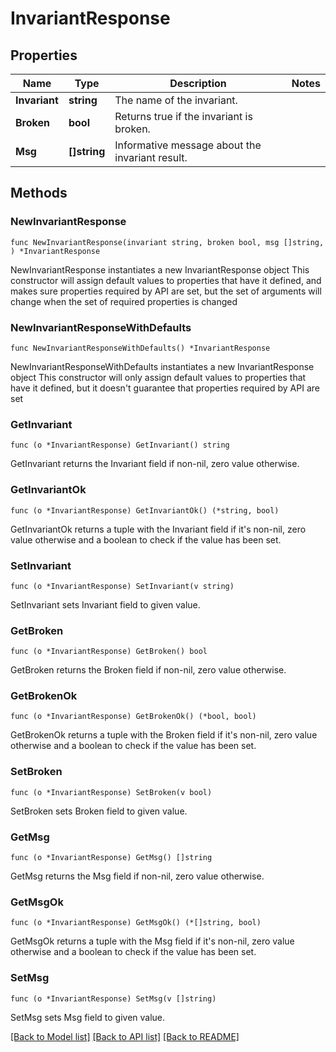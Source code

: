 # InvariantResponse

## Properties

Name | Type | Description | Notes
------------ | ------------- | ------------- | -------------
**Invariant** | **string** | The name of the invariant. | 
**Broken** | **bool** | Returns true if the invariant is broken. | 
**Msg** | **[]string** | Informative message about the invariant result. | 

## Methods

### NewInvariantResponse

`func NewInvariantResponse(invariant string, broken bool, msg []string, ) *InvariantResponse`

NewInvariantResponse instantiates a new InvariantResponse object
This constructor will assign default values to properties that have it defined,
and makes sure properties required by API are set, but the set of arguments
will change when the set of required properties is changed

### NewInvariantResponseWithDefaults

`func NewInvariantResponseWithDefaults() *InvariantResponse`

NewInvariantResponseWithDefaults instantiates a new InvariantResponse object
This constructor will only assign default values to properties that have it defined,
but it doesn't guarantee that properties required by API are set

### GetInvariant

`func (o *InvariantResponse) GetInvariant() string`

GetInvariant returns the Invariant field if non-nil, zero value otherwise.

### GetInvariantOk

`func (o *InvariantResponse) GetInvariantOk() (*string, bool)`

GetInvariantOk returns a tuple with the Invariant field if it's non-nil, zero value otherwise
and a boolean to check if the value has been set.

### SetInvariant

`func (o *InvariantResponse) SetInvariant(v string)`

SetInvariant sets Invariant field to given value.


### GetBroken

`func (o *InvariantResponse) GetBroken() bool`

GetBroken returns the Broken field if non-nil, zero value otherwise.

### GetBrokenOk

`func (o *InvariantResponse) GetBrokenOk() (*bool, bool)`

GetBrokenOk returns a tuple with the Broken field if it's non-nil, zero value otherwise
and a boolean to check if the value has been set.

### SetBroken

`func (o *InvariantResponse) SetBroken(v bool)`

SetBroken sets Broken field to given value.


### GetMsg

`func (o *InvariantResponse) GetMsg() []string`

GetMsg returns the Msg field if non-nil, zero value otherwise.

### GetMsgOk

`func (o *InvariantResponse) GetMsgOk() (*[]string, bool)`

GetMsgOk returns a tuple with the Msg field if it's non-nil, zero value otherwise
and a boolean to check if the value has been set.

### SetMsg

`func (o *InvariantResponse) SetMsg(v []string)`

SetMsg sets Msg field to given value.



[[Back to Model list]](../README.md#documentation-for-models) [[Back to API list]](../README.md#documentation-for-api-endpoints) [[Back to README]](../README.md)


